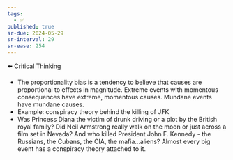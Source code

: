 ```yaml
---
tags:
  - ✅
published: true
sr-due: 2024-05-29
sr-interval: 29
sr-ease: 254
---
```

⬅️ Critical Thinking

- The proportionality bias is a tendency to believe that causes are proportional to effects in magnitude. Extreme events with momentous consequences have extreme, momentous causes. Mundane events have mundane causes.
- Example: conspiracy theory behind the killing of JFK
- Was Princess Diana the victim of drunk driving or a plot by the British royal family? Did Neil Armstrong really walk on the moon or just across a film set in Nevada? And who killed President John F. Kennedy - the Russians, the Cubans, the CIA, the mafia...aliens? Almost every big event has a conspiracy theory attached to it.